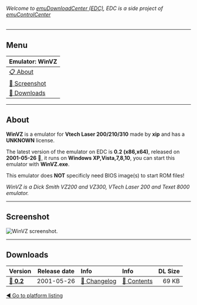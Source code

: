 ###### Welcome to [emuDownloadCenter (EDC)](https://github.com/PhoenixInteractiveNL/emuDownloadCenter/wiki/), EDC is a side project of [emuControlCenter](https://github.com/PhoenixInteractiveNL/emuControlCenter/wiki/)
***
## Menu
| **Emulator: WinVZ** |
|:---------|
| [:clipboard: About](#about) |
| [:sunrise: Screenshot](#screenshot) |
| [:floppy_disk: Downloads](#downloads) |
***
## About
**WinVZ** is a emulator for **Vtech Laser 200/210/310** made by **xip** and has a **UNKNOWN** license.

The latest version of the emulator on EDC is **0.2 (x86,x64)**, released on **2001-05-26** :triangular_flag_on_post:, it runs on **Windows XP,Vista,7,8,10**, you can start this emulator with **WinVZ.exe**.

This emulator does **NOT** specificly need BIOS image(s) to start ROM files!

_WinVZ is a Dick Smith VZ200 and VZ300, VTech Laser 200 and Texet 8000 emulator._
***
## Screenshot
![](https://raw.githubusercontent.com/PhoenixInteractiveNL/emuDownloadCenter/master/hooks/winvz/screen.jpg "WinVZ screenshot.")
***
## Downloads
| Version  | Release date  | Info       | Info       | DL Size    |
|:---------|:-------------:|:-----------|:-----------|-----------:|
| [:floppy_disk: **0.2**](https://github.com/PhoenixInteractiveNL/edc-repo0006/raw/master/winvz/0.2.7z) | 2001-05-26 | [:page_facing_up: Changelog](https://github.com/PhoenixInteractiveNL/edc-repo0006/blob/master/winvz/0.2_changelog.txt) | [:mag_right: Contents](https://github.com/PhoenixInteractiveNL/edc-repo0006/blob/master/winvz/0.2_contents.txt) | 69 KB |

[:arrow_backward: Go to platform listing](https://github.com/PhoenixInteractiveNL/emuDownloadCenter/wiki/EDC-Platform-List)
